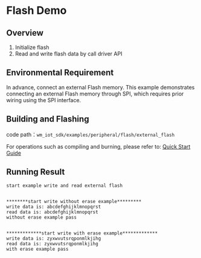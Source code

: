 # Flash Demo

## Overview

1. Initialize flash
2. Read and write flash data by call driver API


## Environmental Requirement

In advance, connect an external Flash memory. This example demonstrates connecting an external Flash memory through SPI, which requires prior wiring using the SPI interface.


## Building and Flashing

code path：`wm_iot_sdk/examples/peripheral/flash/external_flash`

For operations such as compiling and burning, please refer to: [Quick Start Guide](https://doc.winnermicro.net/w800/en/2.2-beta.2/get_started/index.html)

## Running Result

```
start example write and read external flash


********start write without erase example*********
write data is: abcdefghijklmnopqrst
read data is: abcdefghijklmnopqrst
without erase example pass


*************start write with erase example*************
write data is: zyxwvutsrqponmlkjihg
read data is: zyxwvutsrqponmlkjihg
with erase example pass

```